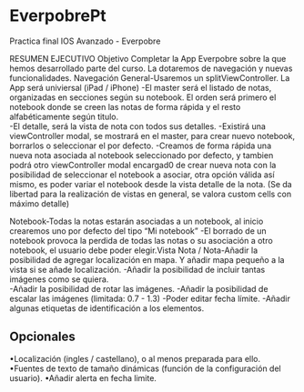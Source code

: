 # EverpobrePt
Practica final IOS Avanzado - Everpobre

RESUMEN EJECUTIVO Objetivo Completar la App Everpobre sobre la que hemos desarrollado parte del curso. 
La dotaremos de navegación y nuevas funcionalidades. Navegación General-Usaremos un splitViewController. 
La App será univiersal (iPad / iPhone) 
-El master será el listado de notas, organizadas en secciones según su notebook. 
  El orden será primero el notebook donde se creen las notas de forma rápida y el resto alfabéticamente según titulo.  
-El detalle, será la vista de nota con todos sus detalles. 
-Existirá una viewController modal, se mostrará en el master, para crear nuevo notebook, borrarlos o seleccionar el por defecto. 
-Creamos de forma rápida una nueva nota asociada al notebook seleccionado por defecto, 
  y tambien podrá otro viewController modal encargad0 de crear nueva nota con la posibilidad de seleccionar el notebook a asociar, 
  otra opción válida así mismo, es poder variar el notebook desde la vista detalle de la nota. 
  (Se da libertad para la realización de vistas en general, se valora custom cells con máximo detalle)
  
Notebook-Todas la notas estarán asociadas a un notebook, al inicio crearemos uno por defecto del tipo “Mi notebook” 
-El borrado de un notebook provoca la perdida de todas las notas o su asociación a otro notebook, 
 el usuario debe poder elegir.Vista Nota / Nota-Añadir la posibilidad de agregar localización en mapa. 
 Y añadir mapa pequeño a la vista si se añade localización. 
-Añadir la posibilidad de incluir tantas imágenes como se quiera.  
-Añadir la posibilidad de rotar las imágenes. 
-Añadir la posibilidad de escalar las imágenes (limitada: 0.7 - 1.3) 
-Poder editar fecha límite. 
-Añadir algunas etiquetas de identificación a los elementos.

## Opcionales
•Localización (ingles / castellano), o al menos preparada para ello. 
•Fuentes de texto de tamaño dinámicas (función de la configuración del usuario). 
•Añadir alerta en fecha limite.

